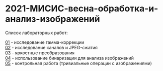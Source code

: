 # 2021-МИСИС-весна-обработка-и-анализ-изображений
Список лабораторных работ:

[01](prj.labs/lab01/lab01.report.md.in.txt) - исследование гамма-коррекции  
[02](prj.labs/lab02/lab02.report.md.in.txt) - исследование каналов и JPEG-сжатия  
[03](prj.labs/lab03/lab03.report.md.in.txt) - яркостные преобразования  
[04](prj.labs/lab04/lab04.report.md.in.txt) - использование бинаризации для анализа изображений  
[05](prj.labs/cw01/cw01.report.md.in.txt) - контрольная работа (тривиальные операции с изображениями)
